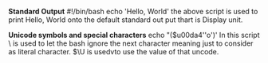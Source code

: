 **Standard Output**
#!/bin/bash
echo 'Hello, World'
	the above script is used to print Hello, World onto the default standard out put thart is Display unit.

**Unicode symbols and special characters**
echo \"\($u00da4''o'\)\'   In this script \ is used to let the bash ignore the next character meaning just to consider as literal character. $\U is usedvto use the value of that uncode.
